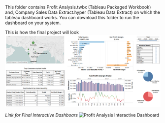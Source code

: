 This folder contains Profit Analysis.twbx (Tableau Packaged Workbook) and, Company Sales Data Extract.hyper (Tableau Data Extract) on which the tableau dashboard works. You can download this folder to run the dashboard on your system.

This is how the final project will look
![Profit Analysis Interactive Dashboard](https://github.com/hamzaziizzz/Profit-Analysis-Interactive-Dashboard/blob/main/images/Profit%20Analysis.png)

_Link for Final Interactive Dashboars_
![Profit Analysis Interactive Dashboard](https://public.tableau.com/app/profile/hamza.aziz/viz/ProfitAnalysis_16579584274590/ProfitAnalysis)
